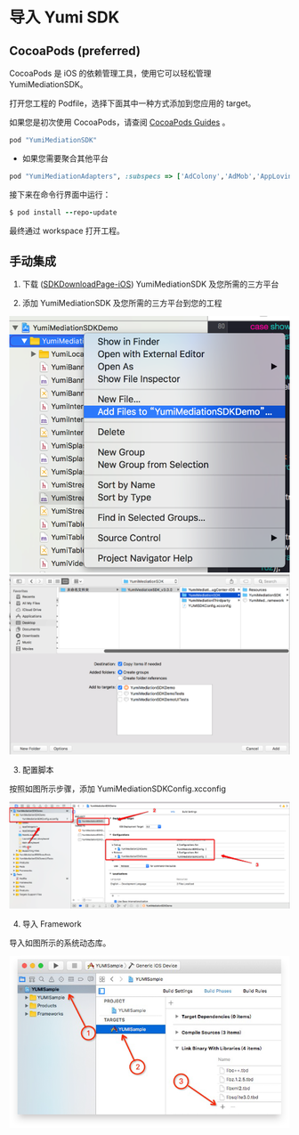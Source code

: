 # 导入 Yumi SDK
## CocoaPods (preferred)
CocoaPods 是 iOS 的依赖管理工具，使用它可以轻松管理 YumiMediationSDK。

打开您工程的 Podfile，选择下面其中一种方式添加到您应用的 target。

如果您是初次使用 CocoaPods，请查阅 [CocoaPods Guides](https://guides.cocoapods.org/using/using-cocoapods.html) 。

```ruby
pod "YumiMediationSDK"
```

- 如果您需要聚合其他平台

```ruby
pod "YumiMediationAdapters", :subspecs => ['AdColony','AdMob','AppLovin','Baidu','Chartboost','Domob','Facebook','GDT','InMobi','IronSource','Unity','Vungle','Mintegral','OneWay','ZplayAds','TapjoySDK','BytedanceAds','InneractiveAdSDK','PubNative']
```

接下来在命令行界面中运行：

```ruby
$ pod install --repo-update
```

最终通过 workspace 打开工程。

## 手动集成

1. 下载 ([SDKDownloadPage-iOS](https://github.com/yumimobi/YumiMediationSDKDemo-iOS/blob/master/normalDocuments/iOSDownloadPage.md)) YumiMediationSDK 及您所需的三方平台

2. 添加 YumiMediationSDK 及您所需的三方平台到您的工程

![addFiles](resources/addFiles.png) 
![addFiles-2](resources/addFiles-2.png) 

3. 配置脚本

按照如图所示步骤，添加 YumiMediationSDKConfig.xcconfig

![ios02](resources/ios02.png) 

4. 导入 Framework

导入如图所示的系统动态库。

![ios06](resources/ios06.png) 
